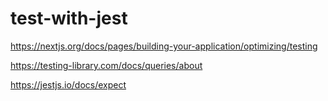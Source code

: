 # test-with-jest

https://nextjs.org/docs/pages/building-your-application/optimizing/testing

https://testing-library.com/docs/queries/about

https://jestjs.io/docs/expect
